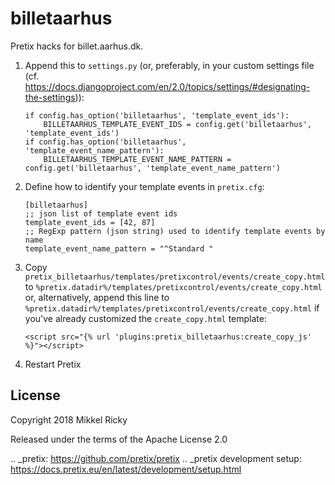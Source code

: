 billetaarhus
============

Pretix hacks for billet.aarhus.dk.

1. Append this to `settings.py` (or, preferably, in your custom
   settings file
   (cf. https://docs.djangoproject.com/en/2.0/topics/settings/#designating-the-settings)):

       if config.has_option('billetaarhus', 'template_event_ids'):
           BILLETAARHUS_TEMPLATE_EVENT_IDS = config.get('billetaarhus', 'template_event_ids')
       if config.has_option('billetaarhus', 'template_event_name_pattern'):
           BILLETAARHUS_TEMPLATE_EVENT_NAME_PATTERN = config.get('billetaarhus', 'template_event_name_pattern')

2. Define how to identify your template events in `pretix.cfg`:

       [billetaarhus]
       ;; json list of template event ids
       template_event_ids = [42, 87]
       ;; RegExp pattern (json string) used to identify template events by name
       template_event_name_pattern = "^Standard "

3. Copy
   `pretix_billetaarhus/templates/pretixcontrol/events/create_copy.html`
   to
   `%pretix.datadir%/templates/pretixcontrol/events/create_copy.html`
   or, alternatively, append this line to
   `%pretix.datadir%/templates/pretixcontrol/events/create_copy.html`
   if you've already customized the `create_copy.html` template:

       <script src="{% url 'plugins:pretix_billetaarhus:create_copy_js' %}"></script>

4. Restart Pretix


License
-------

Copyright 2018 Mikkel Ricky

Released under the terms of the Apache License 2.0


.. _pretix: https://github.com/pretix/pretix
.. _pretix development setup: https://docs.pretix.eu/en/latest/development/setup.html
